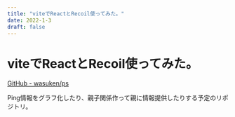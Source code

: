 ```yaml
---
title: "viteでReactとRecoil使ってみた。"
date: 2022-1-3
draft: false
---
```

# viteでReactとRecoil使ってみた。



[GitHub - wasuken/ps](https://github.com/wasuken/ps)



Ping情報をグラフ化したり、親子関係作って親に情報提供したりする予定のリポジトリ。


